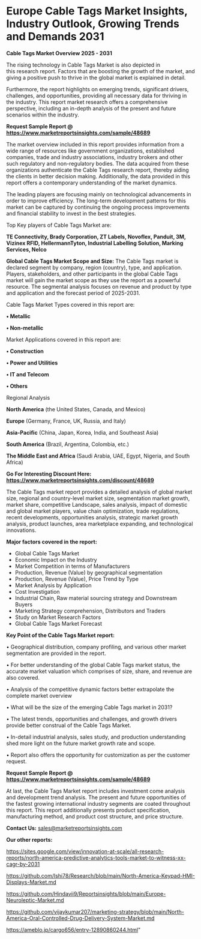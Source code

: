# Europe Cable Tags Market Insights, Industry Outlook, Growing Trends and Demands 2031

<Strong> Cable Tags Market Overview 2025 - 2031</strong>

The rising technology in Cable Tags Market is also depicted in this research report. Factors that are boosting the growth of the market, and giving a positive push to thrive in the global market is explained in detail.

Furthermore, the report highlights on emerging trends, significant drivers, challenges, and opportunities, providing all necessary data for thriving in the industry. This report market research offers a comprehensive perspective, including an in-depth analysis of the present and future scenarios within the industry.

<strong>Request Sample Report @ <a href=https://www.marketreportsinsights.com/sample/48689>https://www.marketreportsinsights.com/sample/48689</a></strong>

The market overview included in this report provides information from a wide range of resources like government organizations, established companies, trade and industry associations, industry brokers and other such regulatory and non-regulatory bodies. The data acquired from these organizations authenticate the Cable Tags research report, thereby aiding the clients in better decision making. Additionally, the data provided in this report offers a contemporary understanding of the market dynamics.

The leading players are focusing mainly on technological advancements in order to improve efficiency. The long-term development patterns for this market can be captured by continuing the ongoing process improvements and financial stability to invest in the best strategies.

Top Key players of Cable Tags Market are:

<strong>TE Connectivity, Brady Corporation, ZT Labels, Novoflex, Panduit, 3M, Vizinex RFID, HellermannTyton, Industrial Labelling Solution, Marking Services, Nelco</strong>

<strong><b>Global Cable Tags Market Scope and Size:</b></strong>
The Cable Tags market is declared segment by company, region (country), type, and application. Players, stakeholders, and other participants in the global Cable Tags market will gain the market scope as they use the report as a powerful resource. The segmental analysis focuses on revenue and product by type and application and the forecast period of 2025-2031.

Cable Tags Market Types covered in this report are:

<strong>•  Metallic

•  Non-metallic</strong>

Market Applications covered in this report are:

<strong>•  Construction

•  Power and Utilities

•  IT and Telecom

•  Others</strong> 

Regional Analysis

<strong>North America</strong> (the United States, Canada, and Mexico)

<strong>Europe</strong> (Germany, France, UK, Russia, and Italy)

<strong>Asia-Pacific</strong> (China, Japan, Korea, India, and Southeast Asia)

<strong>South America</strong> (Brazil, Argentina, Colombia, etc.)

<strong>The Middle East and Africa</strong> (Saudi Arabia, UAE, Egypt, Nigeria, and South Africa)

<strong>Go For Interesting Discount Here: <a href=https://www.marketreportsinsights.com/discount/48689>https://www.marketreportsinsights.com/discount/48689</a></strong>

The Cable Tags market report provides a detailed analysis of global market size, regional and country-level market size, segmentation market growth, market share, competitive Landscape, sales analysis, impact of domestic and global market players, value chain optimization, trade regulations, recent developments, opportunities analysis, strategic market growth analysis, product launches, area marketplace expanding, and technological innovations.

<strong><b>Major factors covered in the report:</b></strong>
<ul>
  <li>Global Cable Tags Market </li>
  <li>Economic Impact on the Industry</li>
  <li>Market Competition in terms of Manufacturers</li>
  <li>Production, Revenue (Value) by geographical segmentation</li>
  <li>Production, Revenue (Value), Price Trend by Type</li>
  <li>Market Analysis by Application</li>
  <li>Cost Investigation</li>
  <li>Industrial Chain, Raw material sourcing strategy and Downstream Buyers</li>
  <li>Marketing Strategy comprehension, Distributors and Traders</li>
  <li>Study on Market Research Factors</li>
  <li>Global Cable Tags Market Forecast</li>
</ul>

<strong><b>Key Point of the Cable Tags Market report:</b></strong>

• Geographical distribution, company profiling, and various other market segmentation are provided in the report.

• For better understanding of the global Cable Tags market status, the accurate market valuation which comprises of size, share, and revenue are also covered.

• Analysis of the competitive dynamic factors better extrapolate the complete market overview

• What will be the size of the emerging Cable Tags market in 2031?

• The latest trends, opportunities and challenges, and growth drivers provide better construal of the Cable Tags Market.

• In-detail industrial analysis, sales study, and production understanding shed more light on the future market growth rate and scope.

• Report also offers the opportunity for customization as per the customer request.

<strong>Request Sample Report @ <a href=https://www.marketreportsinsights.com/sample/48689>https://www.marketreportsinsights.com/sample/48689</a></strong>

At last, the Cable Tags Market report includes investment come analysis and development trend analysis. The present and future opportunities of the fastest growing international industry segments are coated throughout this report. This report additionally presents product specification, manufacturing method, and product cost structure, and price structure.

<strong>Contact Us:</strong>
sales@marketreportsinsights.com

<strong>Our other reports:</strong>

<a href=https://sites.google.com/view/innovation-at-scale/all-research-reports/north-america-predictive-analytics-tools-market-to-witness-xx-cagr-by-2031>https://sites.google.com/view/innovation-at-scale/all-research-reports/north-america-predictive-analytics-tools-market-to-witness-xx-cagr-by-2031</a>

<a href=https://github.com/Ishi78/Research/blob/main/North-America-Keypad-HMI-Displays-Market.md>https://github.com/Ishi78/Research/blob/main/North-America-Keypad-HMI-Displays-Market.md</a>

<a href=https://github.com/Hindavii9/Reportsinsights/blob/main/Europe-Neuroleptic-Market.md>https://github.com/Hindavii9/Reportsinsights/blob/main/Europe-Neuroleptic-Market.md</a>

<a href=https://github.com/vijaykumar207/marketing-strategy/blob/main/North-America-Oral-Controlled-Drug-Delivery-System-Market.md>https://github.com/vijaykumar207/marketing-strategy/blob/main/North-America-Oral-Controlled-Drug-Delivery-System-Market.md</a>

<a href=https://ameblo.jp/cargo656/entry-12890860244.html>https://ameblo.jp/cargo656/entry-12890860244.html</a>"
